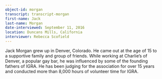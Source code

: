 ```yaml
---
object-id: morgan    
transcript: transcript-morgan  
first-name: Jack
last-name: Morgan
date-interviewed: September 11, 2016
location: Duncans Mills, California
interviewer: Rebecca Scofield
--- 
```

Jack Morgan grew up in Denver, Colorado. He came out at the age of 15 to a supportive family and group of friends. While working at Charlie’s of Denver, a popular gay bar, he was influenced by some of the founding fathers of IGRA. He has been judging for the association for over 15 years and conducted more than 8,000 hours of volunteer time for IGRA. 